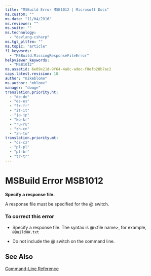 ```yaml
---
title: "MSBuild Error MSB1012 | Microsoft Docs"
ms.custom: ""
ms.date: "11/04/2016"
ms.reviewer: ""
ms.suite: ""
ms.technology: 
  - "devlang-csharp"
ms.tgt_pltfrm: ""
ms.topic: "article"
f1_keywords: 
  - "MSBuild.MissingResponseFileError"
helpviewer_keywords: 
  - "MSB1012"
ms.assetid: 6e09e21d-9f64-4a8c-adec-f8efb28b7ac2
caps.latest.revision: 10
author: "mikeblome"
ms.author: "mblome"
manager: "douge"
translation.priority.ht: 
  - "de-de"
  - "es-es"
  - "fr-fr"
  - "it-it"
  - "ja-jp"
  - "ko-kr"
  - "ru-ru"
  - "zh-cn"
  - "zh-tw"
translation.priority.mt: 
  - "cs-cz"
  - "pl-pl"
  - "pt-br"
  - "tr-tr"
---
```

# MSBuild Error MSB1012
**Specify a response file.**  
  
 A response file must be specified for the @ switch.  
  
### To correct this error  
  
-   Specify a response file. The syntax is @\<file name>, for example, `@BuildHW.txt`  
  
-   Do not include the @ switch on the command line.  
  
## See Also  
 [Command-Line Reference](../msbuild/msbuild-command-line-reference.md)